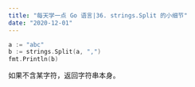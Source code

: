 ```yaml
---
title: "每天学一点 Go 语言|36. strings.Split 的小细节"
date: "2020-12-01"
---
```


```go
a := "abc"
b := strings.Split(a, ",")
fmt.Println(b)  
```

如果不含某字符，返回字符串本身。
